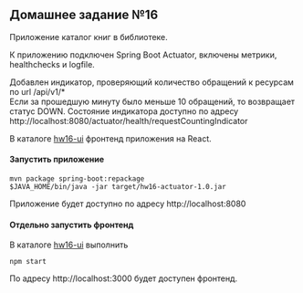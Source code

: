 ## Домашнее задание №16

Приложение каталог книг в библиотеке.

К приложению подключен Spring Boot Actuator, включены метрики, healthchecks и logfile.

Добавлен индикатор, проверяющий количество обращений к ресурсам по url /api/v1/*\
Если за прошедшую минуту было меньше 10 обращений, то возвращает статус DOWN.
Состояние индикатора доступно по адресу
http://localhost:8080/actuator/health/requestCountingIndicator

В каталоге [hw16-ui](../hw16-ui) фронтенд приложения на React.

#### Запустить приложение
```
mvn package spring-boot:repackage
$JAVA_HOME/bin/java -jar target/hw16-actuator-1.0.jar
```
Приложение будет доступно по адресу http://localhost:8080

#### Отдельно запустить фронтенд
В каталоге [hw16-ui](../hw16-ui) выполнить
```
npm start
```
По адресу http://localhost:3000 будет доступен фронтенд.
